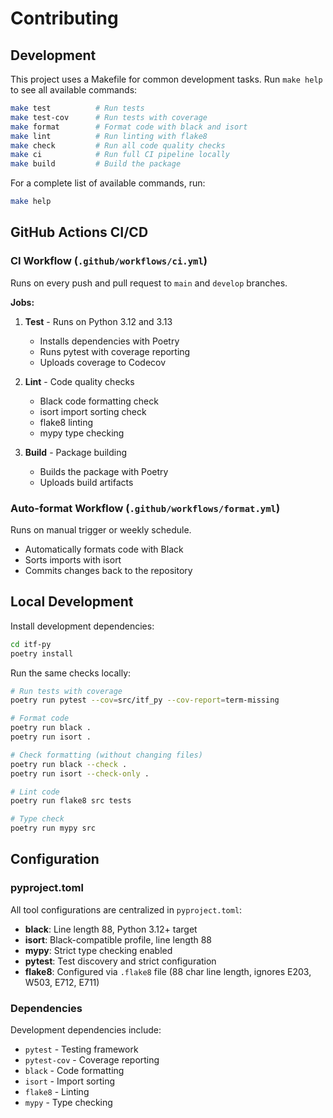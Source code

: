 # Contributing

## Development

This project uses a Makefile for common development tasks. Run `make help` to see all available commands:

```bash
make test          # Run tests
make test-cov      # Run tests with coverage
make format        # Format code with black and isort
make lint          # Run linting with flake8
make check         # Run all code quality checks
make ci            # Run full CI pipeline locally
make build         # Build the package
```

For a complete list of available commands, run:

```bash
make help
```

## GitHub Actions CI/CD

### CI Workflow (`.github/workflows/ci.yml`)

Runs on every push and pull request to `main` and `develop` branches.

**Jobs:**

1. **Test** - Runs on Python 3.12 and 3.13
   - Installs dependencies with Poetry
   - Runs pytest with coverage reporting
   - Uploads coverage to Codecov

2. **Lint** - Code quality checks
   - Black code formatting check
   - isort import sorting check
   - flake8 linting
   - mypy type checking

3. **Build** - Package building
   - Builds the package with Poetry
   - Uploads build artifacts

### Auto-format Workflow (`.github/workflows/format.yml`)

Runs on manual trigger or weekly schedule.

- Automatically formats code with Black
- Sorts imports with isort
- Commits changes back to the repository

## Local Development

Install development dependencies:

```bash
cd itf-py
poetry install
```

Run the same checks locally:

```bash
# Run tests with coverage
poetry run pytest --cov=src/itf_py --cov-report=term-missing

# Format code
poetry run black .
poetry run isort .

# Check formatting (without changing files)
poetry run black --check .
poetry run isort --check-only .

# Lint code
poetry run flake8 src tests

# Type check
poetry run mypy src
```

## Configuration

### pyproject.toml

All tool configurations are centralized in `pyproject.toml`:

- **black**: Line length 88, Python 3.12+ target
- **isort**: Black-compatible profile, line length 88
- **mypy**: Strict type checking enabled
- **pytest**: Test discovery and strict configuration
- **flake8**: Configured via `.flake8` file (88 char line length, ignores E203, W503, E712, E711)

### Dependencies

Development dependencies include:
- `pytest` - Testing framework
- `pytest-cov` - Coverage reporting
- `black` - Code formatting
- `isort` - Import sorting
- `flake8` - Linting
- `mypy` - Type checking
